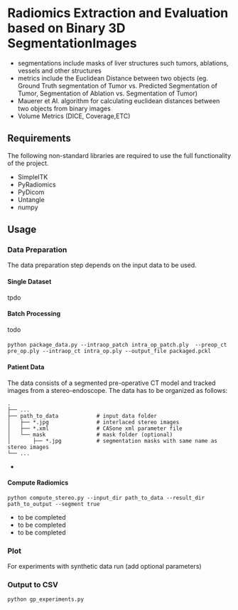 # Radiomics Extraction and Evaluation based on Binary 3D SegmentationImages

- segmentations include masks of liver structures such tumors, ablations, vessels and other structures
- metrics include the Euclidean Distance between two objects (eg. Ground Truth segmentation of Tumor vs. Predicted Segmentation of Tumor, Segmentation of Ablation vs. Segmentation of Tumor)
- Mauerer et Al. algorithm for calculating euclidean distances between two objects from binary images
- Volume Metrics (DICE, Coverage,ETC)

## Requirements
The following non-standard libraries are required to use the full functionality of the project.
* SimpleITK
* PyRadiomics
* PyDicom
* Untangle
* numpy

## Usage

### Data Preparation
The data preparation step depends on the input data to be used.
#### Single Dataset
tpdo
#### Batch Processing
todo

####
    python package_data.py --intraop_patch intra_op_patch.ply  --preop_ct pre_op.ply --intraop_ct intra_op.ply --output_file packaged.pckl
#### Patient Data 
The data consists of a segmented pre-operative CT model and tracked images from a stereo-endoscope.
The data has to be organized as follows:

    .
    ├── ...
    ├── path_to_data            # input data folder
    │   ├── *.jpg               # interlaced stereo images
    │   ├── *.xml               # CASone xml parameter file
    │   └── mask                # mask folder (optional)
    │       ├── *.jpg           # segmentation masks with same name as stereo images
    └── ...

* 
#### Compute Radiomics
    python compute_stereo.py --input_dir path_to_data --result_dir path_to_output --segment true
    
* to be completed
* to be completed
* to be completed

### Plot
For experiments with synthetic data run (add optional parameters)
### Output to CSV
    python gp_experiments.py
